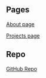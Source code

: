 ## Pages

[About page](./about)

[Projects page](./projects)

## Repo

[GitHub Repo](https://github.com/jrconrad10/jrconrad10.github.io)
